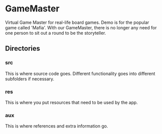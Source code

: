 # GameMaster
Virtual Game Master for real-life board games. Demo is for the popular game called 'Mafia'. With our GameMaster, there is no longer any need for one person to sit out a round to be the storyteller.

## Directories

### src

This is where source code goes. Different functionality goes into different subfolders if necessary.

### res
This is where you put resources that need to be used by the app.

### aux

This is where references and extra information go.

